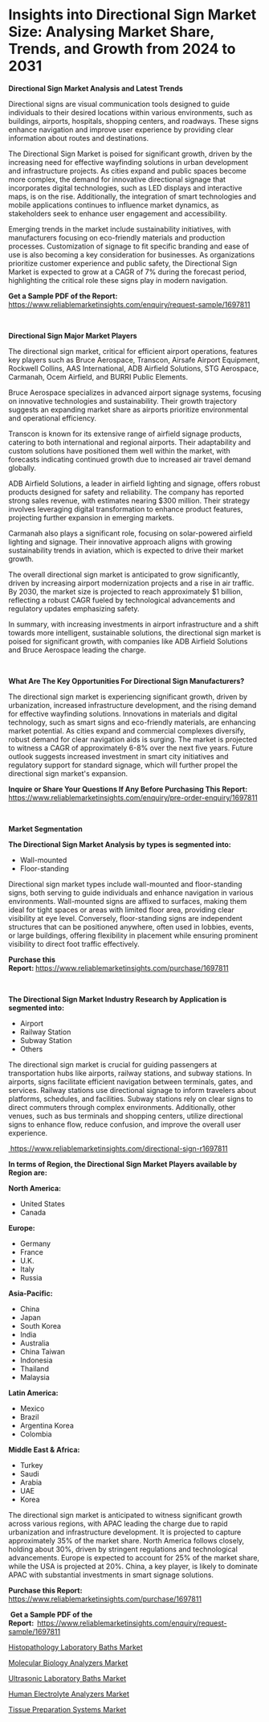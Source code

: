 <p><h1>Insights into Directional Sign Market Size: Analysing Market Share, Trends, and Growth from 2024 to 2031</h1></p><p><strong>Directional Sign Market Analysis and Latest Trends</strong></p>
<p><p>Directional signs are visual communication tools designed to guide individuals to their desired locations within various environments, such as buildings, airports, hospitals, shopping centers, and roadways. These signs enhance navigation and improve user experience by providing clear information about routes and destinations.</p><p>The Directional Sign Market is poised for significant growth, driven by the increasing need for effective wayfinding solutions in urban development and infrastructure projects. As cities expand and public spaces become more complex, the demand for innovative directional signage that incorporates digital technologies, such as LED displays and interactive maps, is on the rise. Additionally, the integration of smart technologies and mobile applications continues to influence market dynamics, as stakeholders seek to enhance user engagement and accessibility.</p><p>Emerging trends in the market include sustainability initiatives, with manufacturers focusing on eco-friendly materials and production processes. Customization of signage to fit specific branding and ease of use is also becoming a key consideration for businesses. As organizations prioritize customer experience and public safety, the Directional Sign Market is expected to grow at a CAGR of 7% during the forecast period, highlighting the critical role these signs play in modern navigation.</p></p>
<p><strong>Get a Sample PDF of the Report:&nbsp;</strong> <a href="https://www.reliablemarketinsights.com/enquiry/request-sample/1697811?utm_campaign=1606&utm_medium=2&utm_source=Github&utm_content=ia&utm_term=12102024&utm_id=directional-sign">https://www.reliablemarketinsights.com/enquiry/request-sample/1697811</a></p>
<p>&nbsp;</p>
<p><strong>Directional Sign Major Market Players</strong></p>
<p><p>The directional sign market, critical for efficient airport operations, features key players such as Bruce Aerospace, Transcon, Airsafe Airport Equipment, Rockwell Collins, AAS International, ADB Airfield Solutions, STG Aerospace, Carmanah, Ocem Airfield, and BURRI Public Elements.</p><p>Bruce Aerospace specializes in advanced airport signage systems, focusing on innovative technologies and sustainability. Their growth trajectory suggests an expanding market share as airports prioritize environmental and operational efficiency.</p><p>Transcon is known for its extensive range of airfield signage products, catering to both international and regional airports. Their adaptability and custom solutions have positioned them well within the market, with forecasts indicating continued growth due to increased air travel demand globally.</p><p>ADB Airfield Solutions, a leader in airfield lighting and signage, offers robust products designed for safety and reliability. The company has reported strong sales revenue, with estimates nearing $300 million. Their strategy involves leveraging digital transformation to enhance product features, projecting further expansion in emerging markets.</p><p>Carmanah also plays a significant role, focusing on solar-powered airfield lighting and signage. Their innovative approach aligns with growing sustainability trends in aviation, which is expected to drive their market growth.</p><p>The overall directional sign market is anticipated to grow significantly, driven by increasing airport modernization projects and a rise in air traffic. By 2030, the market size is projected to reach approximately $1 billion, reflecting a robust CAGR fueled by technological advancements and regulatory updates emphasizing safety.</p><p>In summary, with increasing investments in airport infrastructure and a shift towards more intelligent, sustainable solutions, the directional sign market is poised for significant growth, with companies like ADB Airfield Solutions and Bruce Aerospace leading the charge.</p></p>
<p>&nbsp;</p>
<p><strong>What Are The Key Opportunities For Directional Sign Manufacturers?</strong></p>
<p><p>The directional sign market is experiencing significant growth, driven by urbanization, increased infrastructure development, and the rising demand for effective wayfinding solutions. Innovations in materials and digital technology, such as smart signs and eco-friendly materials, are enhancing market potential. As cities expand and commercial complexes diversify, robust demand for clear navigation aids is surging. The market is projected to witness a CAGR of approximately 6-8% over the next five years. Future outlook suggests increased investment in smart city initiatives and regulatory support for standard signage, which will further propel the directional sign market's expansion.</p></p>
<p><strong>Inquire or Share Your Questions If Any Before Purchasing This Report:</strong> <a href="https://www.reliablemarketinsights.com/enquiry/pre-order-enquiry/1697811?utm_campaign=1606&utm_medium=2&utm_source=Github&utm_content=ia&utm_term=12102024&utm_id=directional-sign">https://www.reliablemarketinsights.com/enquiry/pre-order-enquiry/1697811</a></p>
<p>&nbsp;</p>
<p><strong>Market Segmentation</strong></p>
<p><strong>The Directional Sign Market Analysis by types is segmented into:</strong></p>
<p><ul><li>Wall-mounted</li><li>Floor-standing</li></ul></p>
<p><p>Directional sign market types include wall-mounted and floor-standing signs, both serving to guide individuals and enhance navigation in various environments. Wall-mounted signs are affixed to surfaces, making them ideal for tight spaces or areas with limited floor area, providing clear visibility at eye level. Conversely, floor-standing signs are independent structures that can be positioned anywhere, often used in lobbies, events, or large buildings, offering flexibility in placement while ensuring prominent visibility to direct foot traffic effectively.</p></p>
<p><strong>Purchase this Report:&nbsp;</strong><a href="https://www.reliablemarketinsights.com/purchase/1697811?utm_campaign=1606&utm_medium=2&utm_source=Github&utm_content=ia&utm_term=12102024&utm_id=directional-sign">https://www.reliablemarketinsights.com/purchase/1697811</a></p>
<p>&nbsp;</p>
<p><strong>The Directional Sign Market Industry Research by Application is segmented into:</strong></p>
<p><ul><li>Airport</li><li>Railway Station</li><li>Subway Station</li><li>Others</li></ul></p>
<p><p>The directional sign market is crucial for guiding passengers at transportation hubs like airports, railway stations, and subway stations. In airports, signs facilitate efficient navigation between terminals, gates, and services. Railway stations use directional signage to inform travelers about platforms, schedules, and facilities. Subway stations rely on clear signs to direct commuters through complex environments. Additionally, other venues, such as bus terminals and shopping centers, utilize directional signs to enhance flow, reduce confusion, and improve the overall user experience.</p></p>
<p><a href="https://www.reliablemarketinsights.com/directional-sign-r1697811?utm_campaign=1606&utm_medium=2&utm_source=Github&utm_content=ia&utm_term=12102024&utm_id=directional-sign">&nbsp;https://www.reliablemarketinsights.com/directional-sign-r1697811</a></p>
<p><strong>In terms of Region, the Directional Sign Market Players available by Region are:</strong></p>
<p>
    <p> <strong> North America: </strong>
        <ul>
            <li>United States</li>
            <li>Canada</li>
        </ul>
        </p> 
    <p> <strong> Europe: </strong>
        <ul>
            <li>Germany</li>
            <li>France</li>
            <li>U.K.</li>
            <li>Italy</li>
            <li>Russia</li>
        </ul>
        </p> 
    <p> <strong> Asia-Pacific: </strong>
        <ul>
            <li>China</li>
            <li>Japan</li>
            <li>South Korea</li>
            <li>India</li>
            <li>Australia</li>
            <li>China Taiwan</li>
            <li>Indonesia</li>
            <li>Thailand</li>
            <li>Malaysia</li>
        </ul>
        </p> 
    <p> <strong> Latin America: </strong>
        <ul>
            <li>Mexico</li>
            <li>Brazil</li>
            <li>Argentina Korea</li>
            <li>Colombia</li>
        </ul>
        </p> 
    <p> <strong> Middle East & Africa: </strong>
        <ul>
            <li>Turkey</li>
            <li>Saudi</li>
            <li>Arabia</li>
            <li>UAE</li>
            <li>Korea</li>
        </ul>
    </p>
    </p>
<p><p>The directional sign market is anticipated to witness significant growth across various regions, with APAC leading the charge due to rapid urbanization and infrastructure development. It is projected to capture approximately 35% of the market share. North America follows closely, holding about 30%, driven by stringent regulations and technological advancements. Europe is expected to account for 25% of the market share, while the USA is projected at 20%. China, a key player, is likely to dominate APAC with substantial investments in smart signage solutions.</p></p>
<p><strong>Purchase this Report: </strong><a href="https://www.reliablemarketinsights.com/purchase/1697811?utm_campaign=1606&utm_medium=2&utm_source=Github&utm_content=ia&utm_term=12102024&utm_id=directional-sign">https://www.reliablemarketinsights.com/purchase/1697811</a></p>
<p>&nbsp;<strong>Get a Sample PDF of the Report:&nbsp;&nbsp;</strong><a href="https://www.reliablemarketinsights.com/enquiry/request-sample/1697811?utm_campaign=1606&utm_medium=2&utm_source=Github&utm_content=ia&utm_term=12102024&utm_id=directional-sign">https://www.reliablemarketinsights.com/enquiry/request-sample/1697811</a></p>
<p><strong></strong></p>
<p><p><a href="https://www.linkedin.com/pulse/global-histopathology-laboratory-baths-market-landscape-future-j5zcf?utm_campaign=1606&utm_medium=2&utm_source=Github&utm_content=ia&utm_term=12102024&utm_id=directional-sign">Histopathology Laboratory Baths Market</a></p><p><a href="https://www.linkedin.com/pulse/global-molecular-biology-analyzers-market-focus-product-xoe5c?utm_campaign=1606&utm_medium=2&utm_source=Github&utm_content=ia&utm_term=12102024&utm_id=directional-sign">Molecular Biology Analyzers Market</a></p><p><a href="https://www.linkedin.com/pulse/charting-future-comprehensive-analysis-global-ultrasonic-laboratory-ioxzf?utm_campaign=1606&utm_medium=2&utm_source=Github&utm_content=ia&utm_term=12102024&utm_id=directional-sign">Ultrasonic Laboratory Baths Market</a></p><p><a href="https://www.linkedin.com/pulse/competitive-intelligence-human-electrolyte-analyzers-market-key-tsbff?utm_campaign=1606&utm_medium=2&utm_source=Github&utm_content=ia&utm_term=12102024&utm_id=directional-sign">Human Electrolyte Analyzers Market</a></p><p><a href="https://www.linkedin.com/pulse/driving-forces-global-tissue-preparation-systems-market-trends-2aqze?utm_campaign=1606&utm_medium=2&utm_source=Github&utm_content=ia&utm_term=12102024&utm_id=directional-sign">Tissue Preparation Systems Market</a></p></p>